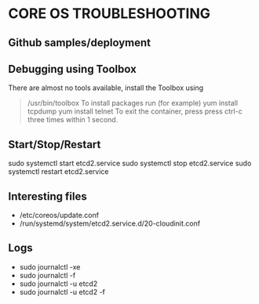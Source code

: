 #  CORE OS TROUBLESHOOTING

## Github samples/deployment


## Debugging using Toolbox

There are almost no tools available, install the Toolbox using 
> /usr/bin/toolbox
To install packages run (for example)
> yum install tcpdump
> yum install telnet
To exit the container, press press ctrl-c three times within 1 second.



## Start/Stop/Restart
sudo systemctl start etcd2.service
sudo systemctl stop etcd2.service
sudo systemctl restart etcd2.service

## Interesting files
* /etc/coreos/update.conf
* /run/systemd/system/etcd2.service.d/20-cloudinit.conf

## Logs
* sudo journalctl -xe
* sudo journalctl -f
* sudo journalctl -u etcd2
* sudo journalctl -u etcd2 -f



